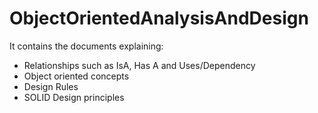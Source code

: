 # ObjectOrientedAnalysisAndDesign
It contains the documents explaining:
- Relationships such as IsA, Has A and Uses/Dependency
- Object oriented concepts
- Design Rules
- SOLID Design principles
